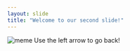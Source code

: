 ```yaml
---
layout: slide
title: "Welcome to our second slide!"
---
```

![meme](https://gph.is/g/4o6B0Km)
Use the left arrow to go back!
